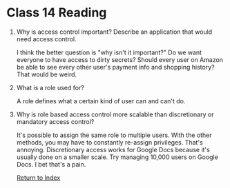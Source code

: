 # Class 14 Reading

1. Why is access control important? Describe an application that would need access control.

   I think the better question is "why isn't it important?" Do we want everyone to have access to dirty secrets? Should every user on Amazon be able to see every other user's payment info and shopping history? That would be weird.

2. What is a role used for?

   A role defines what a certain kind of user can and can't do.

3. Why is role based access control more scalable than discretionary or mandatory access control?

   It's possible to assign the same role to multiple users. With the other methods, you may have to constantly re-assign privileges. That's annoying. Discretionary access works for Google Docs because it's usually done on a smaller scale. Try managing 10,000 users on Google Docs. I bet that's a pain.

   [Return to Index](index.md)
